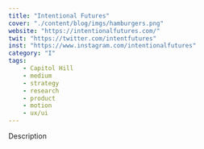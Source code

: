 ```yaml
---
title: "Intentional Futures"
cover: "./content/blog/imgs/hamburgers.png"
website: "https://intentionalfutures.com/"
twit: "https://twitter.com/intentfutures"
inst: "https://www.instagram.com/intentionalfutures"
category: "I"
tags:
    - Capitol Hill
    - medium
    - strategy
    - research
    - product
    - motion
    - ux/ui
---
```


Description
